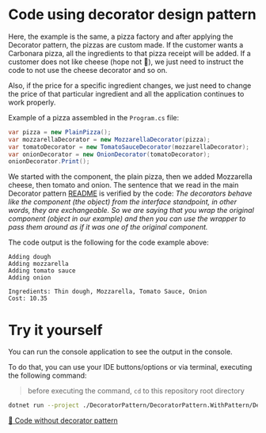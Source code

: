 # Code using decorator design pattern

Here, the example is the same, a pizza factory and after applying the Decorator pattern, the pizzas are custom made. If the customer wants a Carbonara pizza, all the ingredients to that pizza receipt will be added. If a customer does not like cheese (hope not 🙂), we just need to instruct the code to not use the cheese decorator and so on.

Also, if the price for a specific ingredient changes, we just need to change the price of that particular ingredient and all the application continues to work properly.

Example of a pizza assembled in the `Program.cs` file:

```csharp
var pizza = new PlainPizza();
var mozzarellaDecorator = new MozzarellaDecorator(pizza);
var tomatoDecorator = new TomatoSauceDecorator(mozzarellaDecorator);
var onionDecorator = new OnionDecorator(tomatoDecorator);
onionDecorator.Print();
```

We started with the component, the plain pizza, then we added Mozzarella cheese, then tomato and onion. The sentence that we read in the main Decorator pattern [README](https://github.com/pncsoares/dotnet-design-patterns/blob/main/DecoratorPattern/README.md) is verified by the code: _The decorators behave like the component (the object) from the interface standpoint, in other words, they are exchangeable. So we are saying that you wrap the original component (object in our example) and then you can use the wrapper to pass them around as if it was one of the original component._

The code output is the following for the code example above:

```
Adding dough
Adding mozzarella
Adding tomato sauce
Adding onion

Ingredients: Thin dough, Mozzarella, Tomato Sauce, Onion
Cost: 10.35
```

# Try it yourself

You can run the console application to see the output in the console.

To do that, you can use your IDE buttons/options or via terminal, executing the following command:

> before executing the command, `cd` to this repository root directory

```bash
dotnet run --project ./DecoratorPattern/DecoratorPattern.WithPattern/DecoratorPattern.WithPattern.csproj
```

[📄 Code without decorator pattern](../DecoratorPattern.WithoutPattern/README.md)